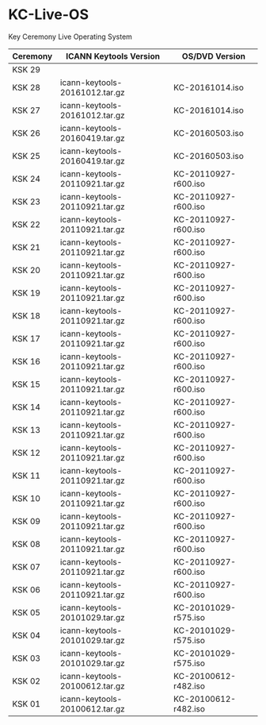 # KC-Live-OS
Key Ceremony Live Operating System


Ceremony | ICANN Keytools Version         | OS/DVD Version
-------- | ------------------------------ | -----------------	
KSK 29	 |                                |	
KSK 28	 | icann-keytools-20161012.tar.gz | KC-20161014.iso
KSK 27	 | icann-keytools-20161012.tar.gz | KC-20161014.iso
KSK 26	 | icann-keytools-20160419.tar.gz | KC-20160503.iso
KSK 25	 | icann-keytools-20160419.tar.gz | KC-20160503.iso
KSK 24	 | icann-keytools-20110921.tar.gz | KC-20110927-r600.iso
KSK 23   | icann-keytools-20110921.tar.gz | KC-20110927-r600.iso
KSK 22	 | icann-keytools-20110921.tar.gz | KC-20110927-r600.iso
KSK 21	 | icann-keytools-20110921.tar.gz | KC-20110927-r600.iso
KSK 20	 | icann-keytools-20110921.tar.gz | KC-20110927-r600.iso
KSK 19	 | icann-keytools-20110921.tar.gz | KC-20110927-r600.iso
KSK 18	 | icann-keytools-20110921.tar.gz | KC-20110927-r600.iso
KSK 17	 | icann-keytools-20110921.tar.gz | KC-20110927-r600.iso
KSK 16	 | icann-keytools-20110921.tar.gz | KC-20110927-r600.iso
KSK 15	 | icann-keytools-20110921.tar.gz | KC-20110927-r600.iso
KSK 14	 | icann-keytools-20110921.tar.gz | KC-20110927-r600.iso
KSK 13	 | icann-keytools-20110921.tar.gz | KC-20110927-r600.iso
KSK 12	 | icann-keytools-20110921.tar.gz | KC-20110927-r600.iso
KSK 11	 | icann-keytools-20110921.tar.gz | KC-20110927-r600.iso
KSK 10	 | icann-keytools-20110921.tar.gz | KC-20110927-r600.iso
KSK 09	 | icann-keytools-20110921.tar.gz | KC-20110927-r600.iso
KSK 08	 | icann-keytools-20110921.tar.gz | KC-20110927-r600.iso
KSK 07	 | icann-keytools-20110921.tar.gz | KC-20110927-r600.iso
KSK 06	 | icann-keytools-20110921.tar.gz | KC-20110927-r600.iso
KSK 05	 | icann-keytools-20101029.tar.gz | KC-20101029-r575.iso
KSK 04	 | icann-keytools-20101029.tar.gz | KC-20101029-r575.iso
KSK 03	 | icann-keytools-20101029.tar.gz | KC-20101029-r575.iso
KSK 02	 | icann-keytools-20100612.tar.gz | KC-20100612-r482.iso
KSK 01	 | icann-keytools-20100612.tar.gz | KC-20100612-r482.iso
